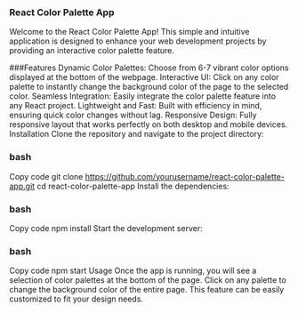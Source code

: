 ### React Color Palette App
Welcome to the React Color Palette App! This simple and intuitive application is designed to enhance your web development projects by providing an interactive color palette feature.

###Features
Dynamic Color Palettes: Choose from 6-7 vibrant color options displayed at the bottom of the webpage.
Interactive UI: Click on any color palette to instantly change the background color of the page to the selected color.
Seamless Integration: Easily integrate the color palette feature into any React project.
Lightweight and Fast: Built with efficiency in mind, ensuring quick color changes without lag.
Responsive Design: Fully responsive layout that works perfectly on both desktop and mobile devices.
Installation
Clone the repository and navigate to the project directory:

### bash
Copy code
git clone https://github.com/yourusername/react-color-palette-app.git
cd react-color-palette-app
Install the dependencies:

### bash
Copy code
npm install
Start the development server:

### bash
Copy code
npm start
Usage
Once the app is running, you will see a selection of color palettes at the bottom of the page. Click on any palette to change the background color of the entire page. This feature can be easily customized to fit your design needs.
